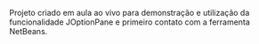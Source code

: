 Projeto criado em aula ao vivo para demonstração e utilização da funcionalidade JOptionPane e primeiro contato com a ferramenta NetBeans.
